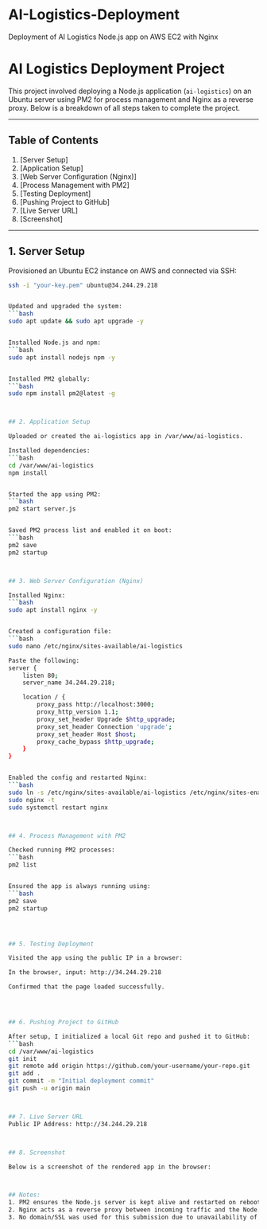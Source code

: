 # AI-Logistics-Deployment
Deployment of AI Logistics Node.js app on AWS EC2 with Nginx


# AI Logistics Deployment Project

This project involved deploying a Node.js application (`ai-logistics`) on an Ubuntu server using PM2 for process management and Nginx as a reverse proxy. Below is a breakdown of all steps taken to complete the project.

---

## Table of Contents

1. [Server Setup]
2. [Application Setup]
3. [Web Server Configuration (Nginx)]
4. [Process Management with PM2]
5. [Testing Deployment]
6. [Pushing Project to GitHub]
7. [Live Server URL]
8. [Screenshot]

---

## 1. Server Setup

Provisioned an Ubuntu EC2 instance on AWS and connected via SSH:
```bash
ssh -i "your-key.pem" ubuntu@34.244.29.218


Updated and upgraded the system:
```bash
sudo apt update && sudo apt upgrade -y


Installed Node.js and npm:
```bash
sudo apt install nodejs npm -y


Installed PM2 globally:
```bash
sudo npm install pm2@latest -g



## 2. Application Setup

Uploaded or created the ai-logistics app in /var/www/ai-logistics.

Installed dependencies:
```bash
cd /var/www/ai-logistics
npm install


Started the app using PM2:
```bash
pm2 start server.js


Saved PM2 process list and enabled it on boot:
```bash
pm2 save
pm2 startup



## 3. Web Server Configuration (Nginx)

Installed Nginx:
```bash
sudo apt install nginx -y


Created a configuration file:
```bash
sudo nano /etc/nginx/sites-available/ai-logistics

Paste the following:
server {
    listen 80;
    server_name 34.244.29.218;

    location / {
        proxy_pass http://localhost:3000;
        proxy_http_version 1.1;
        proxy_set_header Upgrade $http_upgrade;
        proxy_set_header Connection 'upgrade';
        proxy_set_header Host $host;
        proxy_cache_bypass $http_upgrade;
    }
}


Enabled the config and restarted Nginx:
```bash
sudo ln -s /etc/nginx/sites-available/ai-logistics /etc/nginx/sites-enabled/
sudo nginx -t
sudo systemctl restart nginx



## 4. Process Management with PM2

Checked running PM2 processes:
```bash
pm2 list


Ensured the app is always running using:
```bash
pm2 save
pm2 startup




## 5. Testing Deployment

Visited the app using the public IP in a browser:

In the browser, input: http://34.244.29.218

Confirmed that the page loaded successfully.




## 6. Pushing Project to GitHub

After setup, I initialized a local Git repo and pushed it to GitHub:
```bash
cd /var/www/ai-logistics
git init
git remote add origin https://github.com/your-username/your-repo.git
git add .
git commit -m "Initial deployment commit"
git push -u origin main



## 7. Live Server URL
Public IP Address: http://34.244.29.218



## 8. Screenshot

Below is a screenshot of the rendered app in the browser:



## Notes:
1. PM2 ensures the Node.js server is kept alive and restarted on reboot.
2. Nginx acts as a reverse proxy between incoming traffic and the Node.js app.
3. No domain/SSL was used for this submission due to unavailability of a free domain.

